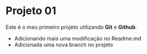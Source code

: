 # Projeto 01

Este é o meu primeiro projeto utilizando **Git** e **Github**.

- Adicionando mais uma modificação no Readme.md
- Adicionada uma nova branch no projeto
